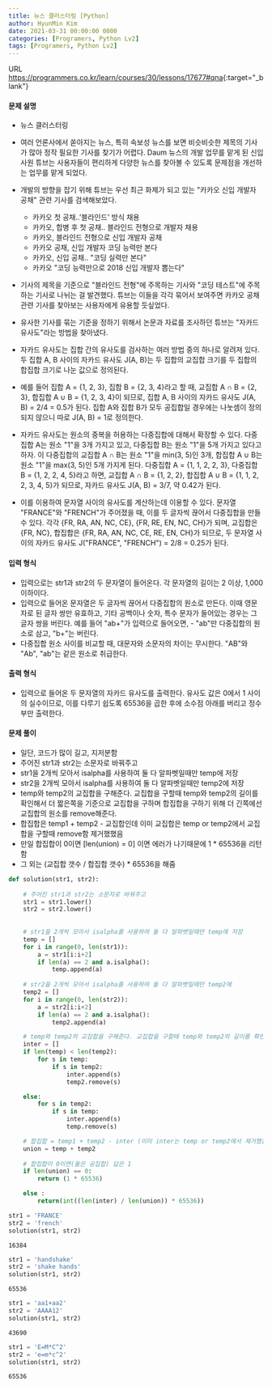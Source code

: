 ```yaml
---
title: 뉴스 클러스터링 [Python]
author: HyunMin Kim
date: 2021-03-31 00:00:00 0000
categories: [Programers, Python Lv2]
tags: [Programers, Python Lv2]
---
```


URL <https://programmers.co.kr/learn/courses/30/lessons/17677#qna>{:target="_blank"}

#### 문제 설명
- 뉴스 클러스터링
- 여러 언론사에서 쏟아지는 뉴스, 특히 속보성 뉴스를 보면 비슷비슷한 제목의 기사가 많아 정작 필요한 기사를 찾기가 어렵다. Daum 뉴스의 개발 업무를 맡게 된 신입사원 튜브는 사용자들이 편리하게 다양한 뉴스를 찾아볼 수 있도록 문제점을 개선하는 업무를 맡게 되었다.
- 개발의 방향을 잡기 위해 튜브는 우선 최근 화제가 되고 있는 "카카오 신입 개발자 공채" 관련 기사를 검색해보았다.

    - 카카오 첫 공채..'블라인드' 방식 채용
    - 카카오, 합병 후 첫 공채.. 블라인드 전형으로 개발자 채용
    - 카카오, 블라인드 전형으로 신입 개발자 공채
    - 카카오 공채, 신입 개발자 코딩 능력만 본다
    - 카카오, 신입 공채.. "코딩 실력만 본다"
    - 카카오 "코딩 능력만으로 2018 신입 개발자 뽑는다"

- 기사의 제목을 기준으로 "블라인드 전형"에 주목하는 기사와 "코딩 테스트"에 주목하는 기사로 나뉘는 걸 발견했다. 튜브는 이들을 각각 묶어서 보여주면 카카오 공채 관련 기사를 찾아보는 사용자에게 유용할 듯싶었다.
- 유사한 기사를 묶는 기준을 정하기 위해서 논문과 자료를 조사하던 튜브는 "자카드 유사도"라는 방법을 찾아냈다.
- 자카드 유사도는 집합 간의 유사도를 검사하는 여러 방법 중의 하나로 알려져 있다. 두 집합 A, B 사이의 자카드 유사도 J(A, B)는 두 집합의 교집합 크기를 두 집합의 합집합 크기로 나눈 값으로 정의된다.
- 예를 들어 집합 A = {1, 2, 3}, 집합 B = {2, 3, 4}라고 할 때, 교집합 A ∩ B = {2, 3}, 합집합 A ∪ B = {1, 2, 3, 4}이 되므로, 집합 A, B 사이의 자카드 유사도 J(A, B) = 2/4 = 0.5가 된다. 집합 A와 집합 B가 모두 공집합일 경우에는 나눗셈이 정의되지 않으니 따로 J(A, B) = 1로 정의한다.
- 자카드 유사도는 원소의 중복을 허용하는 다중집합에 대해서 확장할 수 있다. 다중집합 A는 원소 "1"을 3개 가지고 있고, 다중집합 B는 원소 "1"을 5개 가지고 있다고 하자. 이 다중집합의 교집합 A ∩ B는 원소 "1"을 min(3, 5)인 3개, 합집합 A ∪ B는 원소 "1"을 max(3, 5)인 5개 가지게 된다. 다중집합 A = {1, 1, 2, 2, 3}, 다중집합 B = {1, 2, 2, 4, 5}라고 하면, 교집합 A ∩ B = {1, 2, 2}, 합집합 A ∪ B = {1, 1, 2, 2, 3, 4, 5}가 되므로, 자카드 유사도 J(A, B) = 3/7, 약 0.42가 된다.
- 이를 이용하여 문자열 사이의 유사도를 계산하는데 이용할 수 있다. 문자열 "FRANCE"와 "FRENCH"가 주어졌을 때, 이를 두 글자씩 끊어서 다중집합을 만들 수 있다. 각각 {FR, RA, AN, NC, CE}, {FR, RE, EN, NC, CH}가 되며, 교집합은 {FR, NC}, 합집합은 {FR, RA, AN, NC, CE, RE, EN, CH}가 되므로, 두 문자열 사이의 자카드 유사도 J("FRANCE", "FRENCH") = 2/8 = 0.25가 된다.

#### 입력 형식
- 입력으로는 str1과 str2의 두 문자열이 들어온다. 각 문자열의 길이는 2 이상, 1,000 이하이다.
- 입력으로 들어온 문자열은 두 글자씩 끊어서 다중집합의 원소로 만든다. 이때 영문자로 된 글자 쌍만 유효하고, 기타 공백이나 숫자, 특수 문자가 들어있는 경우는 그 글자 쌍을 버린다. 예를 들어 "ab+"가 입력으로 들어오면, - "ab"만 다중집합의 원소로 삼고, "b+"는 버린다.
- 다중집합 원소 사이를 비교할 때, 대문자와 소문자의 차이는 무시한다. "AB"와 "Ab", "ab"는 같은 원소로 취급한다.

#### 출력 형식
- 입력으로 들어온 두 문자열의 자카드 유사도를 출력한다. 유사도 값은 0에서 1 사이의 실수이므로, 이를 다루기 쉽도록 65536을 곱한 후에 소수점 아래를 버리고 정수부만 출력한다.

#### 문제 풀이
- 일단, 코드가 많이 길고, 지저분함
- 주어진 str1과 str2는 소문자로 바꿔주고
- str1을 2개씩 모아서 isalpha를 사용하여 둘 다 알파벳일때만 temp에 저장
- str2을 2개씩 모아서 isalpha를 사용하여 둘 다 알파벳일때만 temp2에 저장
- temp와 temp2의 교집합을 구해준다. 교집합을 구할때 temp와 temp2의 길이를 확인해서 더 짧은쪽을 기준으로 교집합을 구하며 합집합을 구하기 위해 더 긴쪽에선 교집합의 원소를 remove해준다.
- 합집합은 temp1 + temp2 - 교집합인데 이미 교집합은 temp or temp2에서 교집합을 구할때 remove함 제거했했음
- 만일 합집합이 0이면 [len(union) = 0] 이면 에러가 나기때문에 1 * 65536을 리턴함
- 그 외는 (교집합 갯수 / 합집합 갯수) * 65536을 해줌


```python
def solution(str1, str2):
    
    # 주어진 str1과 str2는 소문자로 바꿔주고
    str1 = str1.lower()
    str2 = str2.lower()
    
    
    # str1을 2개씩 모아서 isalpha를 사용하여 둘 다 알파벳일때만 temp에 저장
    temp = []
    for i in range(0, len(str1)):
        a = str1[i:i+2]
        if len(a) == 2 and a.isalpha():
            temp.append(a)
    
    # str2을 2개씩 모아서 isalpha를 사용하여 둘 다 알파벳일때만 temp2에 
    temp2 = []
    for i in range(0, len(str2)):
        a = str2[i:i+2]
        if len(a) == 2 and a.isalpha():
            temp2.append(a)

    # temp와 temp2의 교집합을 구해준다. 교집합을 구할때 temp와 temp2의 길이를 확인해서 더 짧은쪽을 기준으로 교집합을 구하며 합집합을 구하기 위해 더 긴쪽에선 교집합의 원소를 remove해준다.
    inter = []
    if len(temp) < len(temp2):
        for s in temp:
            if s in temp2:
                inter.append(s)
                temp2.remove(s)

    else:
        for s in temp2:
            if s in temp:
                inter.append(s)
                temp.remove(s)

    # 합집합 = temp1 + temp2 - inter (이미 inter는 temp or temp2에서 제거했음.)
    union = temp + temp2
    
    # 합집합이 0이면(둘은 공집합) 답은 1
    if len(union) == 0:
        return (1 * 65536)

    else :
        return(int((len(inter) / len(union)) * 65536))
```


```python
str1 = 'FRANCE'
str2 = 'french'
solution(str1, str2)
```




    16384




```python
str1 = 'handshake'
str2 = 'shake hands'
solution(str1, str2)
```




    65536




```python
str1 = 'aa1+aa2'
str2 = 'AAAA12'
solution(str1, str2)
```




    43690




```python
str1 = 'E=M*C^2'
str2 = 'e=m*c^2'
solution(str1, str2)
```




    65536


